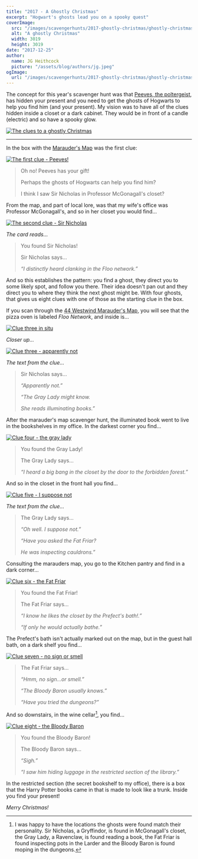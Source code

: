 ```yaml
---
title: "2017 - A Ghostly Christmas"
excerpt: "Hogwart's ghosts lead you on a spooky quest"
coverImage:
  src: "/images/scavengerhunts/2017-ghostly-christmas/ghostly-christmas.jpg"
  alt: "A ghostly Christmas"
  width: 3019
  height: 3019
date: "2017-12-25"
author:
  name: JG Heithcock
  picture: "/assets/blog/authors/jg.jpeg"
ogImage:
  url: "/images/scavengerhunts/2017-ghostly-christmas/ghostly-christmas.jpg"
---
```


The concept for this year's scavenger hunt was that [Peeves, the poltergeist](https://harrypotter.fandom.com/wiki/Peeves), has hidden your present and you need to get the ghosts of Hogwarts to help you find him (and your present). My vision was to have all of the clues hidden inside a closet or a dark cabinet. They would be in front of a candle (electric) and so have a spooky glow.

<a href="/images/scavengerhunts/2017-ghostly-christmas/box-and-clues.jpg">
<img src="/images/scavengerhunts/2017-ghostly-christmas/box-and-clues.jpg" alt="The clues to a ghostly Christmas" class="mapBorder" />
</a>

<hr/>

In the box with the [Marauder's Map](./2013-44-marauders/) was the first clue:

<a href="/images/scavengerhunts/2017-ghostly-christmas/clue-1.jpg">
<img src="/images/scavengerhunts/2017-ghostly-christmas/clue-1.jpg" alt="The first clue - Peeves!" class="mapBorder" />
</a>

> Oh no! Peeves has your gift!
>
> Perhaps the ghosts of Hogwarts can help you find him?
>
> I think I saw Sir Nicholas in Professor McGonagall's closet?

From the map, and part of local lore, was that my wife's office was Professor McGonagall's, and so in her closet you would find...

<a href="/images/scavengerhunts/2017-ghostly-christmas/clue-2.jpg">
<img src="/images/scavengerhunts/2017-ghostly-christmas/clue-2.jpg" alt="The second clue - Sir Nicholas" class="mapBorder" />
</a>

_The card reads..._

> You found Sir Nicholas!
>
> Sir Nicholas says...
>
> _&ldquo;I distinctly heard clanking in the Floo network.&rdquo;_

And so this establishes the pattern: you find a ghost, they direct you to some likely spot, and follow you there. Their idea doesn't pan out and they direct you to where they think the next ghost might be. With four ghosts, that gives us eight clues with one of those as the starting clue in the box.

If you scan through the [44 Westwind Marauder's Map](https://www.44westwind.com/map/index.html), you will see that the pizza oven is labeled _Floo Network_, and inside is...

<a href="/images/scavengerhunts/2017-ghostly-christmas/clue-3-in-floo-network.jpg">
<img src="/images/scavengerhunts/2017-ghostly-christmas/clue-3-in-floo-network.jpg" alt="Clue three in situ" class="mapBorder" />
</a>

_Closer up..._

<a href="/images/scavengerhunts/2017-ghostly-christmas/clue-3.jpg">
<img src="/images/scavengerhunts/2017-ghostly-christmas/clue-3.jpg" alt="Clue three - apparently not" class="mapBorder" />
</a>

_The text from the clue..._

> Sir Nicholas says...
>
> _&ldquo;Apparently not.&rdquo;_
>
> _&ldquo;The Gray Lady might know._
>
> _She reads illuminating books.&rdquo;_

After the marauder's map scavenger hunt, the illuminated book went to live in the bookshelves in my office. In the darkest corner you find...

<a href="/images/scavengerhunts/2017-ghostly-christmas/clue-4.jpg">
<img src="/images/scavengerhunts/2017-ghostly-christmas/clue-4.jpg" alt="Clue four - the gray lady" class="mapBorder" />
</a>

> You found the Gray Lady!
>
> The Gray Lady says...
>
> _&ldquo;I heard a big bang in the closet by the door to the forbidden forest.&rdquo;_

And so in the closet in the front hall you find...

<a href="/images/scavengerhunts/2017-ghostly-christmas/clue-5.jpg">
<img src="/images/scavengerhunts/2017-ghostly-christmas/clue-5.jpg" alt="Clue five - I suppose not" class="mapBorder" />
</a>

_The text from the clue..._

> The Gray Lady says...
>
> _&ldquo;Oh well. I suppose not.&rdquo;_
>
> _&ldquo;Have you asked the Fat Friar?_
>
> _He was inspecting cauldrons.&rdquo;_

Consulting the marauders map, you go to the Kitchen pantry and find in a dark corner...

<a href="/images/scavengerhunts/2017-ghostly-christmas/clue-6.jpg">
<img src="/images/scavengerhunts/2017-ghostly-christmas/clue-6.jpg" alt="Clue six - the Fat Friar" class="mapBorder" />
</a>

> You found the Fat Friar!
>
> The Fat Friar says...
>
> _&ldquo;I know he likes the closet by the Prefect's bath!.&rdquo;_
>
> _&ldquo;If only he would actually bathe.&rdquo;_

The Prefect's bath isn't actually marked out on the map, but in the guest hall bath, on a dark shelf you find...

<a href="/images/scavengerhunts/2017-ghostly-christmas/clue-7.jpg">
<img src="/images/scavengerhunts/2017-ghostly-christmas/clue-7.jpg" alt="Clue seven - no sign or smell" class="mapBorder" />
</a>

> The Fat Friar says...
>
> _&ldquo;Hmm, no sign...or smell.&rdquo;_
>
> _&ldquo;The Bloody Baron usually knows.&rdquo;_
>
> _&ldquo;Have you tried the dungeons?&rdquo;_

And so downstairs, in the wine cellar[^1], you find...

[^1]: I was happy to have the locations the ghosts were found match their personality. Sir Nicholas, a Gryffindor, is found in McGonagall's closet, the Gray Lady, a Ravenclaw, is found reading a book, the Fat Friar is found inspecting pots in the Larder and the Bloody Baron is found moping in the dungeons.

<a href="/images/scavengerhunts/2017-ghostly-christmas/clue-8.jpg">
<img src="/images/scavengerhunts/2017-ghostly-christmas/clue-8.jpg" alt="Clue eight - the Bloody Baron" class="mapBorder" />
</a>

> You found the Bloody Baron!
>
> The Bloody Baron says...
>
> _&ldquo;Sigh.&rdquo;_
>
> _&ldquo;I saw him hiding luggage in the restricted section of the library.&rdquo;_

In the restricted section (the secret bookshelf to my office), there is a box that the Harry Potter books came in that is made to look like a trunk. Inside you find your present!

_Merry Christmas!_
